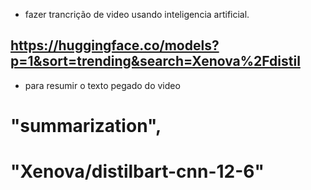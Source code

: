 * fazer trancrição de video usando inteligencia artificial.

## https://huggingface.co/models?p=1&sort=trending&search=Xenova%2Fdistil
* para resumir o texto pegado do video
 # "summarization",
 # "Xenova/distilbart-cnn-12-6"